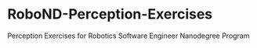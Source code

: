 # RoboND-Perception-Exercises
Perception Exercises for Robotics Software Engineer Nanodegree Program
